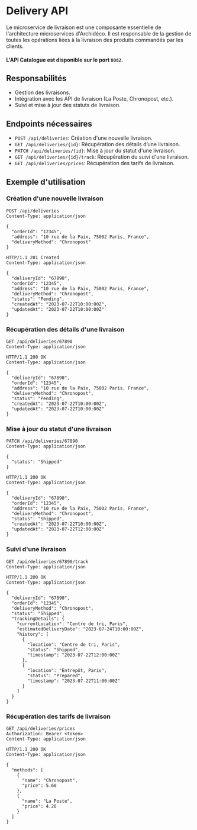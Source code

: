 # Delivery API

Le microservice de livraison est une composante essentielle de l'architecture microservices d'Archidéco. Il est responsable de la gestion de toutes les opérations liées à la livraison des produits commandés par les clients.

#### L'API Catalogue est disponible sur le port `8082`.

## Responsabilités

- Gestion des livraisons.
- Intégration avec les API de livraison (La Poste, Chronopost, etc.).
- Suivi et mise à jour des statuts de livraison.

## Endpoints nécessaires

- `POST /api/deliveries`: Création d'une nouvelle livraison.
- `GET /api/deliveries/{id}`: Récupération des détails d’une livraison.
- `PATCH /api/deliveries/{id}`: Mise à jour du statut d'une livraison.
- `GET /api/deliveries/{id}/track`: Récupération du suivi d'une livraison.
- `GET /api/deliveries/prices`: Récupération des tarifs de livraison.

## Exemple d'utilisation

### Création d'une nouvelle livraison
```http
POST /api/deliveries
Content-Type: application/json

{
  "orderId": "12345",
  "address": "10 rue de la Paix, 75002 Paris, France",
  "deliveryMethod": "Chronopost"
}

HTTP/1.1 201 Created
Content-Type: application/json

{
  "deliveryId": "67890",
  "orderId": "12345",
  "address": "10 rue de la Paix, 75002 Paris, France",
  "deliveryMethod": "Chronopost",
  "status": "Pending",
  "createdAt": "2023-07-22T10:00:00Z",
  "updatedAt": "2023-07-22T10:00:00Z"
}
```

### Récupération des détails d'une livraison
```http
GET /api/deliveries/67890
Content-Type: application/json

HTTP/1.1 200 OK
Content-Type: application/json

{
  "deliveryId": "67890",
  "orderId": "12345",
  "address": "10 rue de la Paix, 75002 Paris, France",
  "deliveryMethod": "Chronopost",
  "status": "Pending",
  "createdAt": "2023-07-22T10:00:00Z",
  "updatedAt": "2023-07-22T10:00:00Z"
}
```

### Mise à jour du statut d'une livraison
```http
PATCH /api/deliveries/67890
Content-Type: application/json

{
  "status": "Shipped"
}

HTTP/1.1 200 OK
Content-Type: application/json

{
  "deliveryId": "67890",
  "orderId": "12345",
  "address": "10 rue de la Paix, 75002 Paris, France",
  "deliveryMethod": "Chronopost",
  "status": "Shipped",
  "createdAt": "2023-07-22T10:00:00Z",
  "updatedAt": "2023-07-22T12:00:00Z"
}
```

### Suivi d'une livraison
```http
GET /api/deliveries/67890/track
Content-Type: application/json

HTTP/1.1 200 OK
Content-Type: application/json

{
  "deliveryId": "67890",
  "orderId": "12345",
  "deliveryMethod": "Chronopost",
  "status": "Shipped",
  "trackingDetails": {
    "currentLocation": "Centre de tri, Paris",
    "estimatedDeliveryDate": "2023-07-24T10:00:00Z",
    "history": [
      {
        "location": "Centre de tri, Paris",
        "status": "Shipped",
        "timestamp": "2023-07-22T12:00:00Z"
      },
      {
        "location": "Entrepôt, Paris",
        "status": "Prepared",
        "timestamp": "2023-07-22T11:00:00Z"
      }
    ]
  }
}
```

### Récupération des tarifs de livraison
```http
GET /api/deliveries/prices
Authorization: Bearer <token>
Content-Type: application/json

HTTP/1.1 200 OK
Content-Type: application/json

{
  "methods": [
    {
      "name": "Chronopost",
      "price": 5.60
    },
    {
      "name": "La Poste",
      "price": 4.20
    }
  ]
}
```